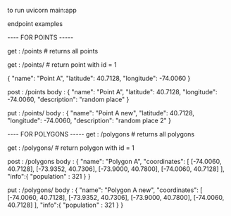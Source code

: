 to run 
uvicorn main:app 

endpoint examples


---- FOR POINTS -----

get : /points # returns all points

get : /points/<id> # return point with id = 1

 {
    "name": "Point A",
    "latitude": 40.7128,
    "longitude": -74.0060
}


post : /points
body : {
    "name": "Point A",
    "latitude": 40.7128,
    "longitude": -74.0060,
    "description": "random place"
}

put : /points/<id>
body : {
    "name": "Point A new",
    "latitude": 40.7128,
    "longitude": -74.0060,
    "description": "random place 2"
}

---- FOR POLYGONS -----
get : /polygons # returns all polygons 

get : /polygons/<id>  # return polygon with id = 1

post : /polygons
body : {
    "name": "Polygon A",
    "coordinates": [
        [-74.0060, 40.7128],
        [-73.9352, 40.7306],
        [-73.9000, 40.7800],
        [-74.0060, 40.7128]
    ],
    "info":{
        "population" : 321
    }
}


put : /polygons/<id>
body : {
    "name": "Polygon A new",
    "coordinates": [
        [-74.0060, 40.7128],
        [-73.9352, 40.7306],
        [-73.9000, 40.7800],
        [-74.0060, 40.7128]
    ],
    "info":{
        "population" : 321
    }
}

